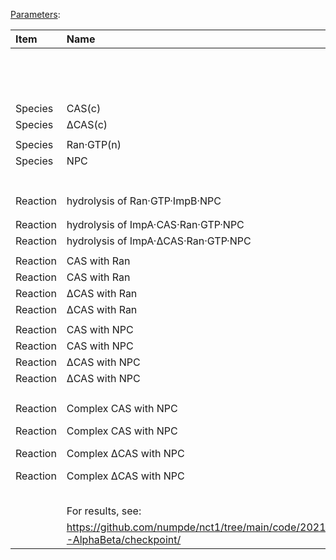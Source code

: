 [Parameters](https://docs.google.com/spreadsheets/d/1rr0lp6ByU1bENysPyk0qLXYwMEmwEN0BVQYw7H2Hp30):


| Item     | Name                                                                         | Parameter   | Units   | Comment                | Scenarios:   | Baseline1   | Baseline2   | dCAS_1   | dCAS_2   | CAS_dCAS_1             | CAS_dCAS_2             |
|:---------|:-----------------------------------------------------------------------------|:------------|:--------|:-----------------------|:-------------|:------------|:------------|:---------|:---------|:-----------------------|:-----------------------|
|          |                                                                              |             |         |                        | Description: |             |             |          |          | Mutant CAS, scenario 1 | Mutant CAS, scenario 1 |
|          |                                                                              |             |         |                        |              |             |             |          |          |                        |                        |
|          |                                                                              |             |         |                        |              |             |             |          |          |                        |                        |
|          |                                                                              |             |         | Initial values         |              |             |             |          |          |                        |                        |
| Species  | CAS(c)                                                                       | Value       | uM      |                        |              | 1           | 1           | 0        | 0        | 1                      | 1                      |
| Species  | ΔCAS(c)                                                                      | Value       | uM      |                        |              | 0           | 0           | 1        | 1        | 1                      | 1                      |
|          |                                                                              |             |         |                        |              |             |             |          |          |                        |                        |
| Species  | Ran·GTP(n)                                                                   | Value       | uM      |                        |              | 3           | 3           | 3        | 3        | 3                      | 3                      |
| Species  | NPC                                                                          | Value       | uM      |                        |              | 0.5         | 0.5         | 0.5      | 0.5      | 0.5                    | 0.5                    |
|          |                                                                              |             |         |                        |              |             |             |          |          |                        |                        |
|          |                                                                              |             |         |                        |              |             |             |          |          |                        |                        |
|          |                                                                              |             |         | Kinetic constants      |              |             |             |          |          |                        |                        |
| Reaction | hydrolysis of Ran·GTP·ImpB·NPC                                               | kf          | 1/s     |                        |              | 0.1         | 0.1         | 0.1      | 0.1      | 0.1                    | 0.1                    |
|          |                                                                              |             |         |                        |              |             |             |          |          |                        |                        |
|          |                                                                              |             |         |                        |              |             |             |          |          |                        |                        |
| Reaction | hydrolysis of ImpA·CAS·Ran·GTP·NPC                                           | kf          | 1/s     |                        |              | 0.1         | 0.1         | 0.1      | 0.1      | 0.1                    | 0.1                    |
| Reaction | hydrolysis of ImpA·ΔCAS·Ran·GTP·NPC                                          | kf          | 1/s     |                        |              | 0.1         | 0.1         | 0.1      | 0.1      | 0.1                    | 0.1                    |
|          |                                                                              |             |         |                        |              |             |             |          |          |                        |                        |
| Reaction | CAS with Ran                                                                 | kf          | 1/uM/s  |                        |              | 0.01        | 0.01        | 0.01     | 0.01     | 0.01                   | 0.01                   |
| Reaction | CAS with Ran                                                                 | kr          | 1/s     |                        |              | 0.015       | 0.015       | 0.015    | 0.015    | 0.015                  | 0.015                  |
| Reaction | ΔCAS with Ran                                                                | kf          | 1/uM/s  | (Unknown)              |              | 0.01        | 0.01        | 0.01     | 0.01     | 0.01                   | 0.01                   |
| Reaction | ΔCAS with Ran                                                                | kr          | 1/s     |                        |              | 0.015       | 0.015       | 0.015    | 0.015    | 0.015                  | 0.015                  |
|          |                                                                              |             |         |                        |              |             |             |          |          |                        |                        |
| Reaction | CAS with NPC                                                                 | kf          | 1/uM/s  |                        |              | 0.001       | 0.01        | 0.001    | 0.01     | 0.001                  | 0.01                   |
| Reaction | CAS with NPC                                                                 | kr          | 1/s     |                        |              | 0.0001      | 0.001       | 0.0001   | 0.001    | 0.0001                 | 0.001                  |
| Reaction | ΔCAS with NPC                                                                | kf          | 1/uM/s  |                        |              | 0.01        | 0.1         | 0.01     | 0.01     | 0.01                   | 0.01                   |
| Reaction | ΔCAS with NPC                                                                | kr          | 1/s     |                        |              | 0.001       | 0.01        | 0.001    | 0.001    | 0.001                  | 0.001                  |
|          |                                                                              |             |         |                        |              |             |             |          |          |                        |                        |
|          |                                                                              |             |         |                        |              |             |             |          |          |                        |                        |
| Reaction | Complex CAS with NPC                                                         | kf          | 1/uM/s  | i.e. ImpA·CAS·Ran·GTP  |              | 0.001       | 0.01        | 0.001    | 0.001    | 0.001                  | 0.001                  |
| Reaction | Complex CAS with NPC                                                         | kr          | 1/s     |                        |              | 0.00001     | 0.0001      | 0.00001  | 0.00001  | 0.00001                | 0.00001                |
| Reaction | Complex ΔCAS with NPC                                                        | kf          | 1/uM/s  | i.e. ImpA·ΔCAS·Ran·GTP |              | 0.001       | 0.01        | 0.001    | 0.001    | 0.001                  | 0.001                  |
| Reaction | Complex ΔCAS with NPC                                                        | kr          | 1/s     |                        |              | 0.00001     | 0.0001      | 0.00001  | 0.00001  | 0.00001                | 0.00001                |
|          |                                                                              |             |         |                        |              |             |             |          |          |                        |                        |
|          |                                                                              |             |         |                        |              |             |             |          |          |                        |                        |
|          |                                                                              |             |         |                        |              |             |             |          |          |                        |                        |
|          |                                                                              |             |         |                        |              |             |             |          |          |                        |                        |
|          |                                                                              |             |         |                        |              |             |             |          |          |                        |                        |
|          | For results, see:                                                            |             |         |                        |              |             |             |          |          |                        |                        |
|          | https://github.com/numpde/nct1/tree/main/code/20210413-AlphaBeta/checkpoint/ |             |         |                        |              |             |             |          |          |                        |                        |
